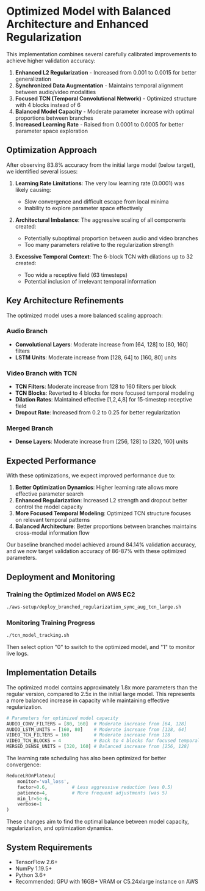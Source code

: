 # Optimized Model with Balanced Architecture and Enhanced Regularization

This implementation combines several carefully calibrated improvements to achieve higher validation accuracy:

1. **Enhanced L2 Regularization** - Increased from 0.001 to 0.0015 for better generalization
2. **Synchronized Data Augmentation** - Maintains temporal alignment between audio/video modalities
3. **Focused TCN (Temporal Convolutional Network)** - Optimized structure with 4 blocks instead of 6
4. **Balanced Model Capacity** - Moderate parameter increase with optimal proportions between branches
5. **Increased Learning Rate** - Raised from 0.0001 to 0.0005 for better parameter space exploration

## Optimization Approach

After observing 83.8% accuracy from the initial large model (below target), we identified several issues:

1. **Learning Rate Limitations**: The very low learning rate (0.0001) was likely causing:
   - Slow convergence and difficult escape from local minima
   - Inability to explore parameter space effectively

2. **Architectural Imbalance**: The aggressive scaling of all components created:
   - Potentially suboptimal proportion between audio and video branches
   - Too many parameters relative to the regularization strength

3. **Excessive Temporal Context**: The 6-block TCN with dilations up to 32 created:
   - Too wide a receptive field (63 timesteps)
   - Potential inclusion of irrelevant temporal information

## Key Architecture Refinements

The optimized model uses a more balanced scaling approach:

### Audio Branch
- **Convolutional Layers**: Moderate increase from [64, 128] to [80, 160] filters
- **LSTM Units**: Moderate increase from [128, 64] to [160, 80] units

### Video Branch with TCN
- **TCN Filters**: Moderate increase from 128 to 160 filters per block
- **TCN Blocks**: Reverted to 4 blocks for more focused temporal modeling
- **Dilation Rates**: Maintained effective [1,2,4,8] for 15-timestep receptive field
- **Dropout Rate**: Increased from 0.2 to 0.25 for better regularization

### Merged Branch
- **Dense Layers**: Moderate increase from [256, 128] to [320, 160] units

## Expected Performance

With these optimizations, we expect improved performance due to:

1. **Better Optimization Dynamics**: Higher learning rate allows more effective parameter search
2. **Enhanced Regularization**: Increased L2 strength and dropout better control the model capacity
3. **More Focused Temporal Modeling**: Optimized TCN structure focuses on relevant temporal patterns
4. **Balanced Architecture**: Better proportions between branches maintains cross-modal information flow

Our baseline branched model achieved around 84.14% validation accuracy, and we now target validation accuracy of 86-87% with these optimized parameters.

## Deployment and Monitoring

### Training the Optimized Model on AWS EC2

```bash
./aws-setup/deploy_branched_regularization_sync_aug_tcn_large.sh
```

### Monitoring Training Progress

```bash
./tcn_model_tracking.sh
```
Then select option "0" to switch to the optimized model, and "1" to monitor live logs.

## Implementation Details

The optimized model contains approximately 1.8x more parameters than the regular version, compared to 2.5x in the initial large model. This represents a more balanced increase in capacity while maintaining effective regularization.

```python
# Parameters for optimized model capacity
AUDIO_CONV_FILTERS = [80, 160]  # Moderate increase from [64, 128]
AUDIO_LSTM_UNITS = [160, 80]    # Moderate increase from [128, 64]
VIDEO_TCN_FILTERS = 160         # Moderate increase from 128
VIDEO_TCN_BLOCKS = 4            # Back to 4 blocks for focused temporal modeling
MERGED_DENSE_UNITS = [320, 160] # Balanced increase from [256, 128]
```

The learning rate scheduling has also been optimized for better convergence:
```python
ReduceLROnPlateau(
    monitor='val_loss',
    factor=0.6,         # Less aggressive reduction (was 0.5)
    patience=4,         # More frequent adjustments (was 5)
    min_lr=5e-6,
    verbose=1
)
```

These changes aim to find the optimal balance between model capacity, regularization, and optimization dynamics.

## System Requirements

- TensorFlow 2.6+
- NumPy 1.19.5+
- Python 3.6+
- Recommended: GPU with 16GB+ VRAM or C5.24xlarge instance on AWS
